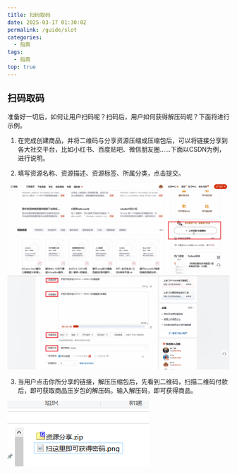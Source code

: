 ```yaml
---
title: 扫码取码
date: 2025-03-17 01:30:02
permalink: /guide/slot
categories:
  - 指南
tags:
  - 指南
top: true
---
```


## 扫码取码

准备好一切后，如何让用户扫码呢？扫码后，用户如何获得解压码呢？下面将进行示例。

1. 在完成创建商品，并将二维码与分享资源压缩成压缩包后，可以将链接分享到各大社交平台，比如小红书、百度贴吧、微信朋友圈......下面以CSDN为例，进行说明。

2. 填写资源名称、资源描述、资源标签、所属分类，点击提交。

![](assert/tapd_32823805_1753149197_490%201.png)![](assert/tapd_32823805_1753149353_759.png)

3. 当用户点击你所分享的链接，解压压缩包后，先看到二维码，扫描二维码付款后，即可获取商品压岁包的解压码。输入解压码，即可获得商品。

![](assert/2025-08-20_140539.png)
